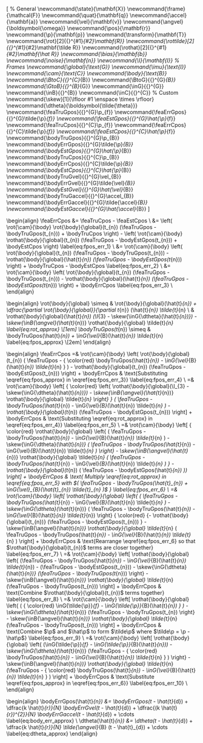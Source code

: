 \[
  % General
  \newcommand{\state}{\mathbf{X}}
  \newcommand{\frame}{\mathcal{F}}
  \newcommand{\quat}{\mathbf{q}}
  \newcommand{\accel}{\mathbf{a}}
  \newcommand{\vel}{\mathbf{v}}
  \newcommand{\angvel}{\boldsymbol{\omega}}
  \newcommand{\pos}{\mathbf{r}}
  \newcommand{\p}{\mathbf{p}}
  \newcommand{\transform}{\mathbf{T}}
  \newcommand{\rot}[2]{{}^{#1}_{#2}\mathbf{R}}
  \newcommand{\rottilde}[2]{{}^{#1}_{#2}\mathbf{\tilde R}}
  \newcommand{\rothat}[2]{{}^{#1}_{#2}\mathbf{\hat R}}
  \newcommand{\bias}{\mathbf{b}}
  \newcommand{\noise}{\mathbf{n}}
  \newcommand{\I}{\mathbf{I}}
  % Frames
  \newcommand{\global}{\text{G}}
  \newcommand{\imu}{\text{I}}
  \newcommand{\cam}{\text{C}}
  \newcommand{\body}{\text{B}}
  \newcommand{\BtoC}{{}^{C}_{B}}
  \newcommand{\BtoG}{{}^{G}_{B}}
  \newcommand{\GtoB}{{}^{B}_{G}}
  \newcommand{\inG}{{}^{G}}
  \newcommand{\inB}{{}^{B}}
  \newcommand{\inC}{{}^{C}}
  % Custom
  \newcommand{\skew}[1]{\lfloor #1 \enspace \times \rfloor}
  \newcommand{\dtheta}{\boldsymbol{\tilde{\theta}}}
  \newcommand{\feaTruGpos}{{}^{G}\p_{f}}
  \newcommand{\feaErrGpos}{{}^{G}\tilde{\p}_{f}}
  \newcommand{\feaEstGpos}{{}^{G}\hat{\p}_{f}}
  \newcommand{\feaTruCpos}{{}^{C}\p_{f}}
  \newcommand{\feaErrCpos}{{}^{C}\tilde{\p}_{f}}
  \newcommand{\feaEstCpos}{{}^{C}\hat{\p}_{f}}
  \newcommand{\bodyTruGpos}{{}^{G}\p_{B}}
  \newcommand{\bodyErrGpos}{{}^{G}\tilde{\p}_{B}}
  \newcommand{\bodyEstGpos}{{}^{G}\hat{\p}_{B}}
  \newcommand{\bodyTruCpos}{{}^{C}\p_{B}}
  \newcommand{\bodyErrCpos}{{}^{C}\tilde{\p}_{B}}
  \newcommand{\bodyEstCpos}{{}^{C}\hat{\p}_{B}}
  \newcommand{\bodyTruGvel}{{}^{G}\vel_{B}}
  \newcommand{\bodyErrGvel}{{}^{G}\tilde{\vel}_{B}}
  \newcommand{\bodyEstGvel}{{}^{G}\hat{\vel}_{B}}
  \newcommand{\bodyTruGaccel}{{}^{G}\accel_{B}}
  \newcommand{\bodyErrGaccel}{{}^{G}\tilde{\accel}_{B}}
  \newcommand{\bodyEstGaccel}{{}^{G}\hat{\accel}_{B}}
\]

\begin{align}
  \feaErrCpos &= \feaTruCpos - \feaEstCpos \\
  &=
  \left(
    \rot{\cam}{\body}
    \rot{\body}{\global}(t_{n})
    (\feaTruGpos - \bodyTruGpos(t_{n})) + \bodyTruCpos
  \right) -
  \left(
    \rot{\cam}{\body}
    \rothat{\body}{\global}(t_{n})
    (\feaTruGpos - \bodyEstGpos(t_{n})) + \bodyEstCpos
  \right)
  \label{eq:fpos_err_1} \\
  &=
  \rot{\cam}{\body}
    \left(
      \rot{\body}{\global}(t_{n})
      (\feaTruGpos - \bodyTruGpos(t_{n})) -
      \rothat{\body}{\global}(\hat{t}_{n})
      (\feaTruGpos - \bodyEstGpos(t_{n}))
    \right) + \bodyTruCpos - \bodyEstCpos
  \label{eq:fpos_err_2} \\
  &=
  \rot{\cam}{\body}
    \left(
      \rot{\body}{\global}(t_{n})
      (\feaTruGpos - \bodyTruGpos(t_{n})) -
      \rothat{\body}{\global}(\hat{t}_{n})
      (\feaTruGpos - \bodyEstGpos(t_{n}))
    \right) + \bodyErrCpos
  \label{eq:fpos_err_3} \\
\end{align}

\begin{align}
  \rot{\body}{\global} \simeq
    & \rot{\body}{\global}(\hat{t}_{n}) +
      \dfrac{\partial \rot{\body}{\global}}{\partial t_{n}} (\hat{t}_{n}) \tilde{t}_{n} \\
    & \rothat{\body}{\global}(\hat{t}_{n})
        (\I_{3} - \skew{\inG{\dtheta}(\hat{t}_{n})}) -
        \skew{\inB{\angvel}(\hat{t}_{n})}
        \rothat{\body}{\global} \tilde{t}_{n}
        \label{eq:rot_approx} \\[1em]
  \bodyTruGpos(t_{n}) \simeq
    & \bodyTruGpos(\hat{t}_{n}) +
      \inG{\vel}_{B}(\hat{t}_{n}) \tilde{t}_{n}
      \label{eq:fpos_approx} \\[2em]
\end{align}

\begin{align}
  \feaErrCpos
  =&
    \rot{\cam}{\body} \left(
      \rot{\body}{\global}(t_{n})
      (
        \feaTruGpos -
        {
          \color{red}
          \bodyTruGpos(\hat{t}_{n}) -
          \inG{\vel}_{B}(\hat{t}_{n}) \tilde{t}_{n}
        }
      ) -
      \rothat{\body}{\global}(t_{n})
      (\feaTruGpos - \bodyEstGpos(t_{n})) \right) +
    \bodyErrCpos
    & \text{Substituting \eqref{eq:fpos_approx} in \eqref{eq:fpos_err_3}}
    \label{eq:fpos_err_4} \\
  =&
    \rot{\cam}{\body} \left[
    {
      \color{red}
      \left\{
        \rothat{\body}{\global}(\I_{3} - \skew{\inG{\dtheta}(\hat{t}_{n})}) -
        \skew{\inB{\angvel}(\hat{t}_{n})}
        \rothat{\body}{\global} \tilde{t}_{n}
      \right\}
    }
    (
      \feaTruGpos -
      \bodyTruGpos(\hat{t}_{n}) -
      \inG{\vel}_{B}(\hat{t}_{n}) \tilde{t}_{n}
    ) -
    \rothat{\body}{\global}(t_{n})
    (\feaTruGpos - \bodyEstGpos(t_{n})) \right] + \bodyErrCpos
    & \text{Substituting \eqref{eq:rot_approx} in \eqref{eq:fpos_err_4}}
    \label{eq:fpos_err_5} \\
  =&
    \rot{\cam}{\body} \left[
    {
      \color{red}
      \rothat{\body}{\global}
        \left\{
          (
            \feaTruGpos -
            \bodyTruGpos(\hat{t}_{n}) -
            \inG{\vel}_{B}(\hat{t}_{n}) \tilde{t}_{n}
          ) -
          \skew{\inG{\dtheta}(\hat{t}_{n})}
          (
            \feaTruGpos -
            \bodyTruGpos(\hat{t}_{n}) -
            \inG{\vel}_{B}(\hat{t}_{n}) \tilde{t}_{n}
          )
        \right\}  -
        \skew{\inB{\angvel}(\hat{t}_{n})} \rothat{\body}{\global}
        \tilde{t}_{n}
        (
          \feaTruGpos -
          \bodyTruGpos(\hat{t}_{n}) -
          \inG{\vel}_{B}(\hat{t}_{n}) \tilde{t}_{n}
        )
    } -
    \rothat{\body}{\global}(t_{n})
    (
      \feaTruGpos -
      \bodyEstGpos(\hat{t}_{n})
    )) \right] + \bodyErrCpos
    & \text{
      Multiply \eqref{eq:rot_approx} in \eqref{eq:fpos_err_5} with
      $(
        \feaTruGpos -
        \bodyTruGpos(\hat{t}_{n}) +
        \inG{\vel}_{B}(\hat{t}_{n}) \tilde{t}_{n}
      )$
    }
    \label{eq:fpos_err_6} \\
  =&
    \rot{\cam}{\body} \left[
      \rothat{\body}{\global}
        \left\{
          (
            \feaTruGpos -
            \bodyTruGpos(\hat{t}_{n}) -
            \inG{\vel}_{B}(\hat{t}_{n}) \tilde{t}_{n}
          ) -
          \skew{\inG{\dtheta}(\hat{t}_{n})} (
            \feaTruGpos -
            \bodyTruGpos(\hat{t}_{n}) -
            \inG{\vel}_{B}(\hat{t}_{n}) \tilde{t}_{n})
        \right\}
        {
          \color{red}
          {- \rothat{\body}{\global}(t_{n})}
          (\feaTruGpos - \bodyEstGpos(t_{n}))
        } -
        \skew{\inB{\angvel}(\hat{t}_{n})} \rothat{\body}{\global}
          \tilde{t}_{n}
          (
            \feaTruGpos -
            \bodyTruGpos(\hat{t}_{n}) -
            \inG{\vel}_{B}(\hat{t}_{n}) \tilde{t}_{n}
          )
    \right] + \bodyErrCpos
    & \text{Rearrange \eqref{eq:fpos_err_6} so that
            $\rothat{\body}{\global}(t_{n})$ terms are closer together}
    \label{eq:fpos_err_7} \\
  =&
    \rot{\cam}{\body} \left[
      \rothat{\body}{\global}
        \left\{
            (\feaTruGpos -
            \bodyTruGpos(\hat{t}_{n}) -
            \inG{\vel}_{B}(\hat{t}_{n}) \tilde{t}_{n}) -
            (\feaTruGpos - \bodyEstGpos(t_{n})) -
          \skew{\inG{\dtheta}(\hat{t}_{n})} (\feaTruGpos - \bodyTruGpos(t_{n}))
        \right\} -
          \skew{\inB{\angvel}(\hat{t}_{n})} \rothat{\body}{\global}
            \tilde{t}_{n} (\feaTruGpos - \bodyTruGpos(t_{n}))
    \right] + \bodyErrCpos
    & \text{Combine $\rothat{\body}{\global}(t_{n})$ terms together}
    \label{eq:fpos_err_8} \\
  =&
    \rot{\cam}{\body} \left[
      \rothat{\body}{\global}
        \left\{
          (
            {
              \color{red}
              \inG{\tilde{\p}}_{f} -
              \inG{\tilde{\p}}_{B}(\hat{t}_{n})
            }
          ) -
          \skew{\inG{\dtheta}(\hat{t}_{n})}
          (\feaTruGpos - \bodyTruGpos(t_{n})
        \right\} -
          \skew{\inB{\angvel}(\hat{t}_{n})} \rothat{\body}{\global}
          \tilde{t}_{n} (\feaTruGpos - \bodyTruGpos(t_{n}))
    \right] + \bodyErrCpos
    & \text{Combine $\p$ and $\hat\p$ to form $\tilde\p$ where $\tilde\p = \p - \hat\p$}
    \label{eq:fpos_err_9} \\
  =&
    \rot{\cam}{\body} \left[
      \rothat{\body}{\global}
        \left\{
          (\inG{\tilde{\p}}_{f} - \inG{\tilde{\p}}_{B}(\hat{t}_{n})) -
          \skew{\inG{\dtheta}(\hat{t}_{n})}
          (\feaTruGpos -
            {
              \color{red}
              \bodyTruGpos(\hat{t}_{n}) -
              \inG{\vel}_{B}(\hat{t}_{n}) \tilde{t}_{n}
            }
          )
        \right\} -
          \skew{\inB{\angvel}(\hat{t}_{n})} \rothat{\body}{\global}
          \tilde{t}_{n}
          (\feaTruGpos -
            {
              \color{red}
              \bodyTruGpos(\hat{t}_{n}) -
              \inG{\vel}_{B}(\hat{t}_{n}) \tilde{t}_{n}
            }
          )
    \right] + \bodyErrCpos
    & \text{Substitute \eqref{eq:fpos_approx} in \eqref{eq:fpos_err_6}}
    \label{eq:fpos_err_10} \\
\end{align}

\begin{align}
  \bodyErrGpos(\hat{t}_{n}) &=
    \bodyErrGpos(t - \hat{t}_{d}) +
    \dfrac{k \hat{t}_{r}}{N} \bodyErrGvel(t - \hat{t}_{d}) +
    \dfrac{(k \hat{t}_{r})^{2}}{N} \bodyErrGaccel(t - \hat{t}_{d}) +
    \cdots
    \label{eq:body_err_approx} \\
  \dtheta(\hat{t}_{n}) &=
    \dtheta(t - \hat{t}_{d}) +
    \dfrac{k \hat{t}_{r}}{N} \tilde{\angvel}_{B} (t - \hat{t}_{d}) + \cdots
    \label{eq:dtheta_approx}
\end{align}

<!-- \begin{align} -->
<!--   \feaErrCpos -->
<!--   =& -->
<!--     \rot{\cam}{\body} \left[ -->
<!--       \rothat{\body}{\global} -->
<!--         \left\{ -->
<!--           (\inG{\tilde{\p}}_{f} - \inG{\tilde{\p}}_{B}(\hat{t}_{n})) - -->
<!--           \skew{ -->
<!--             { -->
<!--               \color{red} -->
<!--               \inG{\dtheta}(t - \hat{t}_{d}) -->
<!--             } -->
<!--           } -->
<!--           ( -->
<!--             \feaTruGpos - -->
<!--             \bodyTruGpos(\hat{t}_{n}) - -->
<!--             \inG{\vel}_{B}(\hat{t}_{n}) \tilde{t}_{n} -->
<!--           ) -->
<!--         \right\} - -->
<!--           \skew{\inB{\angvel}(\hat{t}_{n})} \rothat{\body}{\global} -->
<!--           \tilde{t}_{n} -->
<!--           ( -->
<!--             \feaTruGpos - -->
<!--             \bodyTruGpos(\hat{t}_{n}) - -->
<!--             \inG{\vel}_{B}(\hat{t}_{n}) \tilde{t}_{n} -->
<!--           ) -->
<!--     \right] + \bodyErrCpos -->
<!--     & \text{Substitute \eqref{eq:dtheta_approx} (1st term only) in \eqref{eq:fpos_err_7}} -->
<!--     \label{eq:fpos_err_12} \\ -->
<!--   =& -->
<!--     \rot{\cam}{\body} \left[ -->
<!--       \rothat{\body}{\global} -->
<!--         \left\{ -->
<!--           ( -->
<!--             \inG{\tilde{\p}}_{f} - -->
<!--             { -->
<!--               \color{red} -->
<!--               \bodyErrGpos(t - \hat{t}_{d}) - -->
<!--               \dfrac{k \hat{t}_{r}}{N} \bodyErrGvel(t - \hat{t}_{d}) -->
<!--             } -->
<!--           ) - -->
<!--           \skew{\inG{\dtheta}(t - \hat{t}_{d})} -->
<!--           ( -->
<!--             \feaTruGpos - -->
<!--             \bodyTruGpos(\hat{t}_{n}) - -->
<!--             \inG{\vel}_{B}(\hat{t}_{n}) \tilde{t}_{n} -->
<!--           ) -->
<!--         \right\} - -->
<!--           \skew{\inB{\angvel}(\hat{t}_{n})} \rothat{\body}{\global} -->
<!--           \tilde{t}_{n} -->
<!--           ( -->
<!--             \feaTruGpos - -->
<!--             \bodyTruGpos(\hat{t}_{n}) - -->
<!--             \inG{\vel}_{B}(\hat{t}_{n}) \tilde{t}_{n} -->
<!--           ) -->
<!--     \right] + \bodyErrCpos -->
<!--     & \text{Substitute \eqref{eq:body_err_approx} (1st and 2nd term only) in -->
<!--             \eqref{eq:fpos_err_8}} -->
<!--     \label{eq:fpos_err_13} \\ -->
<!--   =& -->
<!--       { -->
<!--         \color{red} -->
<!--         \rot{\cam}{\body} -->
<!--         \rothat{\body}{\global} -->
<!--       } -->
<!--         \left\{ -->
<!--           \inG{\tilde{\p}}_{f} - -->
<!--           \bodyErrGpos(t - \hat{t}_{d}) - -->
<!--           \dfrac{k \hat{t}_{r}}{N} \bodyErrGvel(t - \hat{t}_{d}) -->
<!--         \right\} \\ \nonumber &- -->
<!--       { -->
<!--         \color{red} -->
<!--         \rot{\cam}{\body} -->
<!--         \rothat{\body}{\global} -->
<!--       } -->
<!--         \skew{\inG{\dtheta}(t - \hat{t}_{d})} -->
<!--         \left[ -->
<!--             \feaTruGpos - -->
<!--             \bodyTruGpos(\hat{t}_{n}) - -->
<!--             \inG{\vel}_{B}(\hat{t}_{n}) \tilde{t}_{n} -->
<!--         \right] \\ \nonumber -->
<!--       & - { -->
<!--         \color{red} -->
<!--         \rot{\cam}{\body} -->
<!--       } -->
<!--       \skew{\inB{\angvel}(\hat{t}_{n})} \rothat{\body}{\global} -->
<!--       \tilde{t}_{n} -->
<!--       ( -->
<!--         \feaTruGpos - -->
<!--         \bodyTruGpos(\hat{t}_{n}) - -->
<!--         \inG{\vel}_{B}(\hat{t}_{n}) \tilde{t}_{n} -->
<!--       ) \\ \nonumber -->
<!--       & + \bodyErrCpos -->
<!--     & \text{Expand terms to include $\rot{\cam}{\body}$ and -->
<!--             $\rothat{\body}{\global}$} -->
<!--     \label{eq:fpos_err_14} \\ -->
<!-- \end{align} -->

